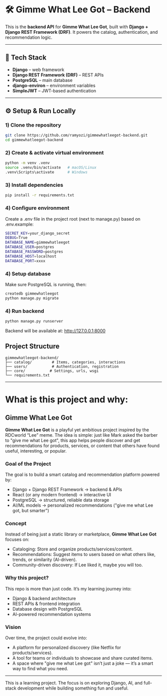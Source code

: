 # 🛠️ Gimme What Lee Got – Backend

This is the **backend API** for **Gimme What Lee Got**, built with **Django + Django REST Framework (DRF)**.
It powers the catalog, authentication, and recommendation logic.

---

## 🚀 Tech Stack

- **Django** – web framework
- **Django REST Framework (DRF)** – REST APIs
- **PostgreSQL** – main database
- **django-environ** – environment variables
- **SimpleJWT** – JWT-based authentication

---

## ⚙️ Setup & Run Locally

### 1) Clone the repository

```bash
git clone https://github.com/ramyozi/gimmewhatleegot-backend.git
cd gimmewhatleegot-backend
```

### 2) Create & activate virtual environment

```bash
python -m venv .venv
source .venv/bin/activate   # macOS/Linux
.venv\Scripts\activate      # Windows
```

### 3) Install dependencies

```bash
pip install -r requirements.txt
```

### 4) Configure environment

Create a .env file in the project root (next to manage.py) based on .env.example:

```bash
SECRET_KEY=your_django_secret
DEBUG=True
DATABASE_NAME=gimmewhatleegot
DATABASE_USER=postgres
DATABASE_PASSWORD=postgres
DATABASE_HOST=localhost
DATABASE_PORT=xxxx
```

### 4) Setup database

Make sure PostgreSQL is running, then:

```bash
createdb gimmewhatleegot
python manage.py migrate
```

### 4) Run backend

```bash
python manage.py runserver
```

Backend will be available at: http://127.0.0.1:8000

## Project Structure

```
gimmewhatleegot-backend/
├── catalog/         # Items, categories, interactions
├── users/           # Authentication, registration
├── core/           # Settings, urls, wsgi
└── requirements.txt
```

---

# What is this project and why:

## Gimme What Lee Got

**Gimme What Lee Got** is a playful yet ambitious project inspired by the RDCworld “Lee” meme.
The idea is simple: just like Mark asked the barber to "give me what Lee got", this app helps people discover and get recommendations for products, services, or content that others have found useful, interesting, or popular.

### Goal of the Project

The goal is to build a smart catalog and recommendation platform powered by:

- Django + Django REST Framework → backend & APIs
- React (or any modern frontend) → interactive UI
- PostgreSQL → structured, reliable data storage
- AI/ML models → personalized recommendations ("give me what Lee got, but smarter")

### Concept

Instead of being just a static library or marketplace, **Gimme What Lee Got** focuses on:

- Cataloging: Store and organize products/services/content.
- Recommendations: Suggest items to users based on what others like, trends, or similarity (AI-driven).
- Community-driven discovery: If Lee liked it, maybe you will too.

### Why this project?

This repo is more than just code. It’s my learning journey into:

- Django & backend architecture
- REST APIs & frontend integration
- Database design with PostgreSQL
- AI-powered recommendation systems

### Vision

Over time, the project could evolve into:

- A platform for personalized discovery (like Netflix for products/services).
- A tool for teams or individuals to showcase and share curated items.
- A space where "give me what Lee got" isn’t just a joke — it’s a smart way to find what you need.

---

This is a learning project. The focus is on exploring Django, AI, and full-stack development while building something fun and useful.

